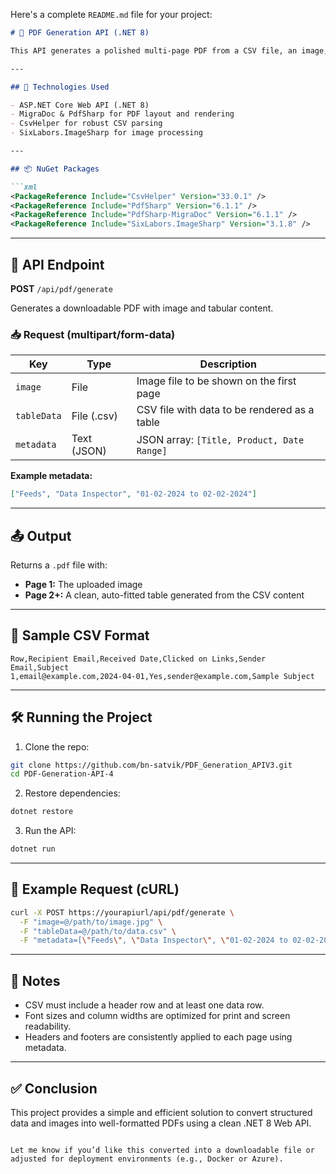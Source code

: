 Here's a complete `README.md` file for your project:

````markdown
# 📄 PDF Generation API (.NET 8)

This API generates a polished multi-page PDF from a CSV file, an image, and some metadata. The image appears on the first page, while the CSV content is rendered as a clean, styled table across the following pages.

---

## 🔧 Technologies Used

- ASP.NET Core Web API (.NET 8)
- MigraDoc & PdfSharp for PDF layout and rendering
- CsvHelper for robust CSV parsing
- SixLabors.ImageSharp for image processing

---

## 📦 NuGet Packages

```xml
<PackageReference Include="CsvHelper" Version="33.0.1" />
<PackageReference Include="PdfSharp" Version="6.1.1" />
<PackageReference Include="PdfSharp-MigraDoc" Version="6.1.1" />
<PackageReference Include="SixLabors.ImageSharp" Version="3.1.8" />
````

---

## 🚀 API Endpoint

**POST** `/api/pdf/generate`

Generates a downloadable PDF with image and tabular content.

### 📥 Request (multipart/form-data)

| Key         | Type        | Description                                  |
| ----------- | ----------- | -------------------------------------------- |
| `image`     | File        | Image file to be shown on the first page     |
| `tableData` | File (.csv) | CSV file with data to be rendered as a table |
| `metadata`  | Text (JSON) | JSON array: `[Title, Product, Date Range]`   |

**Example metadata:**

```json
["Feeds", "Data Inspector", "01-02-2024 to 02-02-2024"]
```

---

## 📤 Output

Returns a `.pdf` file with:

* **Page 1:** The uploaded image
* **Page 2+:** A clean, auto-fitted table generated from the CSV content

---

## 📂 Sample CSV Format

```csv
Row,Recipient Email,Received Date,Clicked on Links,Sender Email,Subject
1,email@example.com,2024-04-01,Yes,sender@example.com,Sample Subject
```

---

## 🛠 Running the Project

1. Clone the repo:

```bash
git clone https://github.com/bn-satvik/PDF_Generation_APIV3.git
cd PDF-Generation-API-4
```

2. Restore dependencies:

```bash
dotnet restore
```

3. Run the API:

```bash
dotnet run
```

---

## 📌 Example Request (cURL)

```bash
curl -X POST https://yourapiurl/api/pdf/generate \
  -F "image=@/path/to/image.jpg" \
  -F "tableData=@/path/to/data.csv" \
  -F "metadata=[\"Feeds\", \"Data Inspector\", \"01-02-2024 to 02-02-2024\"]"
```

---

## 📝 Notes

* CSV must include a header row and at least one data row.
* Font sizes and column widths are optimized for print and screen readability.
* Headers and footers are consistently applied to each page using metadata.

---

## ✅ Conclusion

This project provides a simple and efficient solution to convert structured data and images into well-formatted PDFs using a clean .NET 8 Web API.

```

Let me know if you’d like this converted into a downloadable file or adjusted for deployment environments (e.g., Docker or Azure).
```
